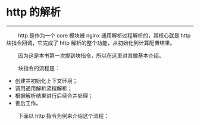 # http 的解析
***

&emsp;&emsp;
http 是作为一个 core 模块被 nginx 通用解析过程解析的，其核心就是 http 块指令回调，它完成了 http 解析的整个功能，从初始化到计算配置结果。

&emsp;&emsp;
因为这是本书第一次提到块指令，所以在这里对其做基本介绍。

&emsp;&emsp;
块指令的流程是：

+ 创建并初始化上下文环境；
+ 调用通用解析流程解析；
+ 根据解析结果进行后续合并处理；
+ 善后工作。

&emsp;&emsp;
下面以 http 指令为例来介绍这个流程：